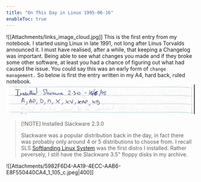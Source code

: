 ```yaml
---
title: "On This Day in Linux 1995-06-16"
enableToc: true
---
```

![[Attachments/links_image_cloud.jpg]]
This is the first entry from my notebook. I started using Linux in late 1991, not long after Linus Torvalds announced it. I  must have realised, after a while, that keeping a Changelog was important. Being able to see what changes you made and if they broke  some other software, at least you had a chance of figuring out what had caused the issue. You could say this was an early form of `change management.`
So below is first the entry written in my A4, hard back, ruled notebook.
![](Attachments/Screenshot%202022-10-18%20at%2019.27.54.jpg)

> [!NOTE] Installed Slackware 2.3.0
> 
> Slackware was a popular distribution back in the day, in fact there was probably only around 4 or 5 distributions to choose from. I recall SLS [Softlanding Linux System](https://en.wikipedia.org/wiki/Softlanding_Linux_System) was the first distro I installed.  Rather peversely, I still have the Slackware 3.5" floppy disks in my archive.

![[Attachments/5982F6D4-AA19-4ECC-AAB6-E8F550440CA4_1_105_c.jpeg|400]]